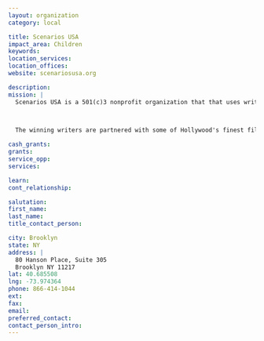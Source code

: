 ```yaml
---
layout: organization
category: local

title: Scenarios USA
impact_area: Children
keywords: 
location_services: 
location_offices: 
website: scenariosusa.org

description: 
mission: |
  Scenarios USA is a 501(c)3 nonprofit organization that that uses writing and filmmaking to foster youth leadership, advocacy and self-expression in under-served teens. Scenarios USA asks teens to write about the issues that shape their lives for the annual "What's the REAL DEAL?" writing contest, and thousands have responded with their raw and revealing insights.

  

  The winning writers are partnered with some of Hollywood's finest filmmakers to transform their stories into award-winning short films. 15 million people a year watch the Scenarios USA films at film festivals, on television and in high schools nationwide. Scenarios USA believes that by valuing youth and listening to their opinions we can have an impact on promoting healthy relationships and empowering a generation of engaged citizens.

cash_grants: 
grants: 
service_opp: 
services: 

learn: 
cont_relationship: 

salutation: 
first_name: 
last_name: 
title_contact_person: 

city: Brooklyn
state: NY
address: |
  80 Hanson Place, Suite 305    
  Brooklyn NY 11217
lat: 40.685508
lng: -73.974364
phone: 866-414-1044
ext: 
fax: 
email: 
preferred_contact: 
contact_person_intro: 
---
```

